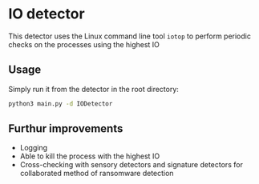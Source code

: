 # IO detector

This detector uses the Linux command line tool `iotop` to perform periodic checks on the processes using the highest IO

## Usage

Simply run it from the detector in the root directory:

```sh
python3 main.py -d IODetector
```

## Furthur improvements

- Logging
- Able to kill the process with the highest IO
- Cross-checking with sensory detectors and signature detectors for collaborated method of ransomware detection
